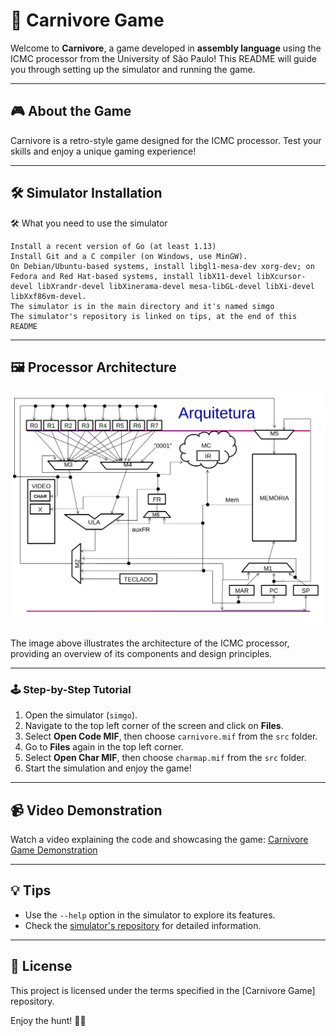 # 🌸 Carnivore Game

Welcome to **Carnivore**, a game developed in **assembly language** using the ICMC processor from the University of São Paulo! This README will guide you through setting up the simulator and running the game.

---

## 🎮 About the Game

Carnivore is a retro-style game designed for the ICMC processor. Test your skills and enjoy a unique gaming experience!

---

## 🛠️ Simulator Installation

🛠️ What you need to use the simulator

    Install a recent version of Go (at least 1.13)
    Install Git and a C compiler (on Windows, use MinGW).
    On Debian/Ubuntu-based systems, install libgl1-mesa-dev xorg-dev; on Fedora and Red Hat-based systems, install libX11-devel libXcursor-devel libXrandr-devel libXinerama-devel mesa-libGL-devel libXi-devel libXxf86vm-devel.
    The simulator is in the main directory and it's named simgo
    The simulator's repository is linked on tips, at the end of this README

---

## 🖼️ Processor Architecture

![Processor Architecture](architecture.png)

The image above illustrates the architecture of the ICMC processor, providing an overview of its components and design principles.

---

### 🕹️ Step-by-Step Tutorial

1. Open the simulator (`simgo`).
2. Navigate to the top left corner of the screen and click on **Files**.
3. Select **Open Code MIF**, then choose `carnivore.mif` from the `src` folder.
4. Go to **Files** again in the top left corner.
5. Select **Open Char MIF**, then choose `charmap.mif` from the `src` folder.
6. Start the simulation and enjoy the game!

---

## 📹 Video Demonstration

Watch a video explaining the code and showcasing the game: [Carnivore Game Demonstration](https://www.youtube.com/watch?v=45w06YsUfgE)

---

## 💡 Tips

- Use the `--help` option in the simulator to explore its features.
- Check the [simulator's repository](https://github.com/lucasgpulcinelli/goICMCsim/tree/v1.1) for detailed information.

---

## 📄 License

This project is licensed under the terms specified in the [Carnivore Game] repository.

Enjoy the hunt! 🌱🎯
